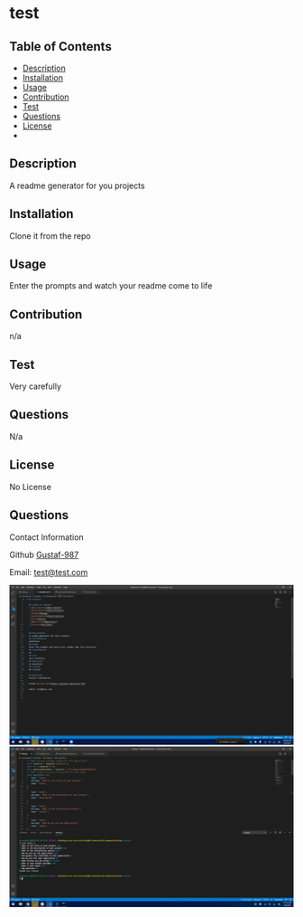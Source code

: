 # test

  ## Table of Contents
  * [Description](#Description)
  * [Installation](#Installation)
  * [Usage](#Usage)
  * [Contribution](#Contribution)
  * [Test](#Test)
  * [Questions](#Questions)
  * [License](#License)
  * 
  
  ## Description
  A readme generator for you projects
  ## Installation
  Clone it from the repo
  ## Usage
  Enter the prompts and watch your readme come to life
  ## Contribution
  n/a
  ## Test
  Very carefully
  ## Questions
  N/a
  ## License
  No License

  ## Questions
  Contact Information

  Github [Gustaf-987](https://github.com/Gustaf-987)

  Email: test@test.com

  <img src="02-Homework\Develop\utils\demo.png">
  <img src="02-Homework\Develop\utils\demo1.png">